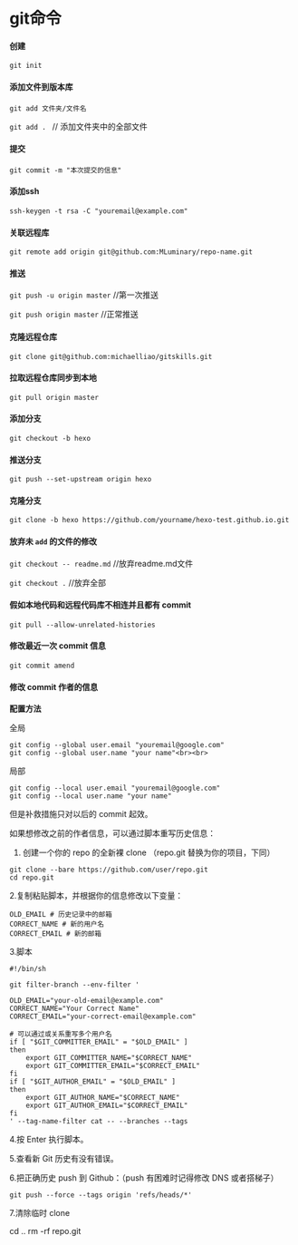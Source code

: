 # git命令

#### 创建

``git init``

#### 添加文件到版本库

``git add 文件夹/文件名``

``git add . `` // 添加文件夹中的全部文件

#### 提交

``git commit -m "本次提交的信息"``

#### 添加ssh

``ssh-keygen -t rsa -C "youremail@example.com"``

#### 关联远程库

``git remote add origin git@github.com:MLuminary/repo-name.git``

#### 推送

``git push -u origin master`` //第一次推送

``git push origin master`` //正常推送

#### 克隆远程仓库

``git clone git@github.com:michaelliao/gitskills.git``

#### 拉取远程仓库同步到本地

``git pull origin master``

#### 添加分支

``git checkout -b hexo``

#### 推送分支

``git push --set-upstream origin hexo``

#### 克隆分支

``git clone -b hexo https://github.com/yourname/hexo-test.github.io.git``

#### 放弃未 `add` 的文件的修改

``git checkout -- readme.md`` //放弃readme.md文件

``git checkout .`` //放弃全部

#### 假如本地代码和远程代码库不相连并且都有 commit 

`git pull --allow-unrelated-histories`

#### 修改最近一次 commit 信息

`git commit amend`

#### 修改 commit 作者的信息

**配置方法**

全局

```
git config --global user.email "youremail@google.com"
git config --global user.name "your name"<br><br>
```

局部

```
git config --local user.email "youremail@google.com"
git config --local user.name "your name"
```

但是补救措施只对以后的 commit 起效。 

如果想修改之前的作者信息，可以通过脚本重写历史信息： 

1. 创建一个你的 repo 的全新裸 clone （repo.git 替换为你的项目，下同）

```
git clone --bare https://github.com/user/repo.git
cd repo.git
```

2.复制粘贴脚本，并根据你的信息修改以下变量：

```shell
OLD_EMAIL # 历史记录中的邮箱
CORRECT_NAME # 新的用户名
CORRECT_EMAIL # 新的邮箱
```

3.脚本

```
#!/bin/sh
 
git filter-branch --env-filter '
 
OLD_EMAIL="your-old-email@example.com"
CORRECT_NAME="Your Correct Name"
CORRECT_EMAIL="your-correct-email@example.com"
 
# 可以通过或关系重写多个用户名
if [ "$GIT_COMMITTER_EMAIL" = "$OLD_EMAIL" ]
then
    export GIT_COMMITTER_NAME="$CORRECT_NAME"
    export GIT_COMMITTER_EMAIL="$CORRECT_EMAIL"
fi
if [ "$GIT_AUTHOR_EMAIL" = "$OLD_EMAIL" ]
then
    export GIT_AUTHOR_NAME="$CORRECT_NAME"
    export GIT_AUTHOR_EMAIL="$CORRECT_EMAIL"
fi
' --tag-name-filter cat -- --branches --tags
```

4.按 Enter 执行脚本。

5.查看新 Git 历史有没有错误。

6.把正确历史 push 到 Github：（push 有困难时记得修改 DNS 或者搭梯子）

```
git push --force --tags origin 'refs/heads/*'
```

7.清除临时 clone

cd ..
rm -rf repo.git
